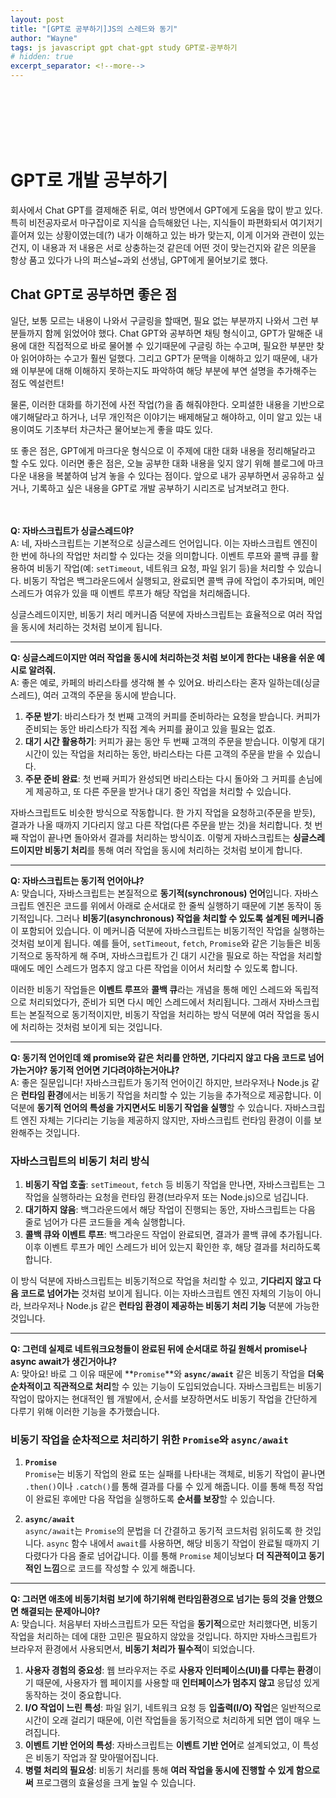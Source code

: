 ```yaml
---
layout: post
title: "[GPT로 공부하기]JS의 스레드와 동기"
author: "Wayne"
tags: js javascript gpt chat-gpt study GPT로-공부하기
# hidden: true
excerpt_separator: <!--more-->
---
```


<span style="color:rgba(0,0,0,0)">GPT로 개발 공부 하기 - 자바스크립틔의 스레드와 동기 이해하기</span>

<!--more-->

<br/><br/><br/>

<!-- ![main](../assets/post_img/javascript_deep_dive.png "main") -->

# GPT로 개발 공부하기

회사에서 Chat GPT를 결제해준 뒤로, 여러 방면에서 GPT에게 도움을 많이 받고 있다. 특히 비전공자로서 마구잡이로 지식을 습득해왔던 나는, 지식들이 파편화되서 여기저기 흩어져 있는 상황이였는데(?)
내가 이해하고 있는 바가 맞는지, 이게 이거와 관련이 있는건지, 이 내용과 저 내용은 서로 상충하는것 같은데 어떤 것이 맞는건지와 같은 의문을 항상 품고 있다가 나의 퍼스널~과외 선생님, GPT에게 물어보기로 했다.

## Chat GPT로 공부하면 좋은 점

일단, 보통 모르는 내용이 나와서 구글링을 할때면, 필요 없는 부분까지 나와서 그런 부분들까지 함께 읽었어야 했다.
Chat GPT와 공부하면 채팅 형식이고, GPT가 말해준 내용에 대한 직접적으로 바로 물어볼 수 있기때문에 구글링 하는 수고며, 필요한 부분만 찾아 읽어야하는 수고가 훨씬 덜했다.
그리고 GPT가 문맥을 이해하고 있기 때문에, 내가 왜 이부분에 대해 이해하지 못하는지도 파악하여 해당 부분에 부연 설명을 추가해주는 점도 엑설런트!

물론, 이러한 대화를 하기전에 사전 작업(?)을 좀 해줘야한다. 오피셜한 내용을 기반으로 얘기해달라고 하거나, 너무 개인적은 이야기는 배제해달고 해야하고,
이미 알고 있는 내용이여도 기초부터 차근차근 물어보는게 좋을 땨도 있다.

또 좋은 점은, GPT에게 마크다운 형식으로 이 주제에 대한 대화 내용을 정리해달라고 할 수도 있다.
이러면 좋은 점은, 오늘 공부한 대화 내용을 잊지 않기 위해 블로그에 마크다운 내용을 복붙하여 남겨 놓을 수 있다는 점이다.
앞으로 내가 공부하면서 공유하고 싶거나, 기록하고 싶은 내용을 GPT로 개발 공부하기 시리즈로 남겨보려고 한다.

<br/><br/>
**Q: 자바스크립트가 싱글스레드야?**  
A: 네, 자바스크립트는 기본적으로 싱글스레드 언어입니다. 이는 자바스크립트 엔진이 한 번에 하나의 작업만 처리할 수 있다는 것을 의미합니다. 이벤트 루프와 콜백 큐를 활용하여 비동기 작업(예: `setTimeout`, 네트워크 요청, 파일 읽기 등)을 처리할 수 있습니다. 비동기 작업은 백그라운드에서 실행되고, 완료되면 콜백 큐에 작업이 추가되며, 메인 스레드가 여유가 있을 때 이벤트 루프가 해당 작업을 처리해줍니다.

싱글스레드이지만, 비동기 처리 메커니즘 덕분에 자바스크립트는 효율적으로 여러 작업을 동시에 처리하는 것처럼 보이게 됩니다.

---

**Q: 싱글스레드이지만 여러 작업을 동시에 처리하는것 처럼 보이게 한다는 내용을 쉬운 예시로 알려줘.**  
A: 좋은 예로, 카페의 바리스타를 생각해 볼 수 있어요. 바리스타는 혼자 일하는데(싱글스레드), 여러 고객의 주문을 동시에 받습니다.

1. **주문 받기**: 바리스타가 첫 번째 고객의 커피를 준비하라는 요청을 받습니다. 커피가 준비되는 동안 바리스타가 직접 계속 커피를 끓이고 있을 필요는 없죠.
2. **대기 시간 활용하기**: 커피가 끓는 동안 두 번째 고객의 주문을 받습니다. 이렇게 대기 시간이 있는 작업을 처리하는 동안, 바리스타는 다른 고객의 주문을 받을 수 있습니다.
3. **주문 준비 완료**: 첫 번째 커피가 완성되면 바리스타는 다시 돌아와 그 커피를 손님에게 제공하고, 또 다른 주문을 받거나 대기 중인 작업을 처리할 수 있습니다.

자바스크립트도 비슷한 방식으로 작동합니다. 한 가지 작업을 요청하고(주문을 받듯), 결과가 나올 때까지 기다리지 않고 다른 작업(다른 주문을 받는 것)을 처리합니다. 첫 번째 작업이 끝나면 돌아와서 결과를 처리하는 방식이죠. 이렇게 자바스크립트는 **싱글스레드이지만 비동기 처리**를 통해 여러 작업을 동시에 처리하는 것처럼 보이게 합니다.

---

**Q: 자바스크립트는 동기적 언어아냐?**  
A: 맞습니다, 자바스크립트는 본질적으로 **동기적(synchronous) 언어**입니다. 자바스크립트 엔진은 코드를 위에서 아래로 순서대로 한 줄씩 실행하기 때문에 기본 동작이 동기적입니다. 그러나 **비동기(asynchronous) 작업을 처리할 수 있도록 설계된 메커니즘**이 포함되어 있습니다. 이 메커니즘 덕분에 자바스크립트는 비동기적인 작업을 실행하는 것처럼 보이게 됩니다. 예를 들어, `setTimeout`, `fetch`, `Promise`와 같은 기능들은 비동기적으로 동작하게 해 주며, 자바스크립트가 긴 대기 시간을 필요로 하는 작업을 처리할 때에도 메인 스레드가 멈추지 않고 다른 작업을 이어서 처리할 수 있도록 합니다.

이러한 비동기 작업들은 **이벤트 루프**와 **콜백 큐**라는 개념을 통해 메인 스레드와 독립적으로 처리되었다가, 준비가 되면 다시 메인 스레드에서 처리됩니다. 그래서 자바스크립트는 본질적으로 동기적이지만, 비동기 작업을 처리하는 방식 덕분에 여러 작업을 동시에 처리하는 것처럼 보이게 되는 것입니다.

---

**Q: 동기적 언어인데 왜 promise와 같은 처리를 안하면, 기다리지 않고 다음 코드로 넘어가는거야? 동기적 언어면 기다려야하는거아냐?**  
A: 좋은 질문입니다! 자바스크립트가 동기적 언어이긴 하지만, 브라우저나 Node.js 같은 **런타임 환경**에서는 비동기 작업을 처리할 수 있는 기능을 추가적으로 제공합니다. 이 덕분에 **동기적 언어의 특성을 가지면서도 비동기 작업을 실행**할 수 있습니다. 자바스크립트 엔진 자체는 기다리는 기능을 제공하지 않지만, 자바스크립트 런타임 환경이 이를 보완해주는 것입니다.

### 자바스크립트의 비동기 처리 방식

1. **비동기 작업 호출**: `setTimeout`, `fetch` 등 비동기 작업을 만나면, 자바스크립트는 그 작업을 실행하라는 요청을 런타임 환경(브라우저 또는 Node.js)으로 넘깁니다.
2. **대기하지 않음**: 백그라운드에서 해당 작업이 진행되는 동안, 자바스크립트는 다음 줄로 넘어가 다른 코드들을 계속 실행합니다.
3. **콜백 큐와 이벤트 루프**: 백그라운드 작업이 완료되면, 결과가 콜백 큐에 추가됩니다. 이후 이벤트 루프가 메인 스레드가 비어 있는지 확인한 후, 해당 결과를 처리하도록 합니다.

이 방식 덕분에 자바스크립트는 비동기적으로 작업을 처리할 수 있고, **기다리지 않고 다음 코드로 넘어가는** 것처럼 보이게 됩니다. 이는 자바스크립트 엔진 자체의 기능이 아니라, 브라우저나 Node.js 같은 **런타임 환경이 제공하는 비동기 처리 기능** 덕분에 가능한 것입니다.

---

**Q: 그런데 실제로 네트워크요청들이 완료된 뒤에 순서대로 하길 원해서 promise나 async await가 생긴거아냐?**  
A: 맞아요! 바로 그 이유 때문에 **`Promise`**와 **`async/await`** 같은 비동기 작업을 **더욱 순차적이고 직관적으로 처리**할 수 있는 기능이 도입되었습니다. 자바스크립트는 비동기 작업이 많아지는 현대적인 웹 개발에서, 순서를 보장하면서도 비동기 작업을 간단하게 다루기 위해 이러한 기능을 추가했습니다.

### 비동기 작업을 순차적으로 처리하기 위한 `Promise`와 `async/await`

1. **`Promise`**  
   `Promise`는 비동기 작업의 완료 또는 실패를 나타내는 객체로, 비동기 작업이 끝나면 `.then()`이나 `.catch()`를 통해 결과를 다룰 수 있게 해줍니다. 이를 통해 특정 작업이 완료된 후에만 다음 작업을 실행하도록 **순서를 보장**할 수 있습니다.

2. **`async/await`**  
   `async/await`는 `Promise`의 문법을 더 간결하고 동기적 코드처럼 읽히도록 한 것입니다. `async` 함수 내에서 `await`를 사용하면, 해당 비동기 작업이 완료될 때까지 기다렸다가 다음 줄로 넘어갑니다. 이를 통해 `Promise` 체이닝보다 **더 직관적이고 동기적인 느낌**으로 코드를 작성할 수 있게 해줍니다.

---

**Q: 그러면 애초에 비동기처럼 보기에 하기위해 런타임환경으로 넘기는 등의 것을 안했으면 해결되는 문제아니야?**  
A: 맞습니다. 처음부터 자바스크립트가 모든 작업을 **동기적**으로만 처리했다면, 비동기 작업을 처리하는 데에 대한 고민은 필요하지 않았을 것입니다. 하지만 자바스크립트가 브라우저 환경에서 사용되면서, **비동기 처리가 필수적**이 되었습니다.

1. **사용자 경험의 중요성**: 웹 브라우저는 주로 **사용자 인터페이스(UI)를 다루는 환경**이기 때문에, 사용자가 웹 페이지를 사용할 때 **인터페이스가 멈추지 않고** 응답성 있게 동작하는 것이 중요합니다.
2. **I/O 작업이 느린 특성**: 파일 읽기, 네트워크 요청 등 **입출력(I/O) 작업**은 일반적으로 시간이 오래 걸리기 때문에, 이런 작업들을 동기적으로 처리하게 되면 앱이 매우 느려집니다.
3. **이벤트 기반 언어의 특성**: 자바스크립트는 **이벤트 기반 언어**로 설계되었고, 이 특성은 비동기 작업과 잘 맞아떨어집니다.
4. **병렬 처리의 필요성**: 비동기 처리를 통해 **여러 작업을 동시에 진행할 수 있게 함으로써** 프로그램의 효율성을 크게 높일 수 있습니다.
